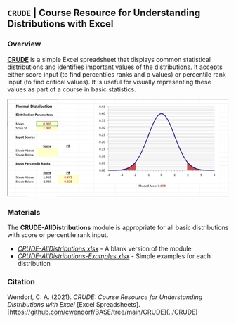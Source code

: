 ## `CRUDE` | Course Resource for Understanding Distributions with Excel

### Overview

[**CRUDE**](../CRUDE) is a simple Excel spreadsheet that displays common statistical distributions and identifies important values of the distributions. It accepts either score input (to find percentiles ranks and p values) or percentile rank input (to find critical values). It is useful for visually representing these values as part of a course in basic statistics.

<p align="center"><kbd><img src="CRUDE.jpg"></kbd></p>

### Materials

The **CRUDE-AllDistributions** module is appropriate for all basic distributions with score or percentile rank input.

- [*CRUDE-AllDistributions.xlsx*](./CRUDE-AllDistributions.xlsx) - A blank version of the module
- [*CRUDE-AllDistributions-Examples.xlsx*](./CRUDE-AllDistributions-Examples.xlsx) - Simple examples for each distribution

### Citation

Wendorf, C. A. (2021). _CRUDE: Course Resource for Understanding Distributions with Excel_ [Excel Spreadsheets]. [https://github.com/cwendorf/BASE/tree/main/CRUDE](../CRUDE)
